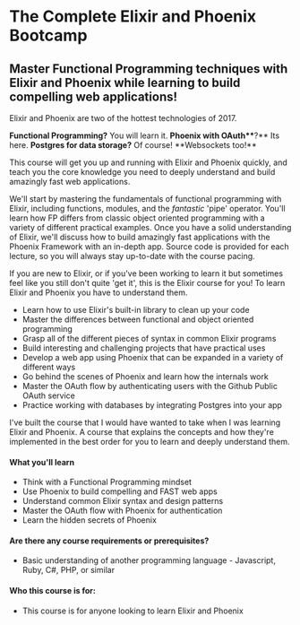 # The Complete Elixir and Phoenix Bootcamp

## Master Functional Programming techniques with Elixir and Phoenix while learning to build compelling web applications!

Elixir and Phoenix are two of the hottest technologies of 2017.

**Functional Programming?** You will learn it. **Phoenix with OAuth\*\***?** Its here. **Postgres for data storage?** Of course! **Websockets too!\*\*

This course will get you up and running with Elixir and Phoenix quickly, and teach you the core knowledge you need to deeply understand and build amazingly fast web applications.

We'll start by mastering the fundamentals of functional programming with Elixir, including functions, modules, and the _fantastic_ 'pipe' operator. You'll learn how FP differs from classic object oriented programming with a variety of different practical examples. Once you have a solid understanding of Elixir, we'll discuss how to build amazingly fast applications with the Phoenix Framework with an in-depth app. Source code is provided for each lecture, so you will always stay up-to-date with the course pacing.

If you are new to Elixir, or if you've been working to learn it but sometimes feel like you still don't quite 'get it', this is the Elixir course for you! To learn Elixir and Phoenix you have to understand them.

- Learn how to use Elixir's built-in library to clean up your code
- Master the differences between functional and object oriented programming
- Grasp all of the different pieces of syntax in common Elixir programs
- Build interesting and challenging projects that have practical uses
- Develop a web app using Phoenix that can be expanded in a variety of different ways
- Go behind the scenes of Phoenix and learn how the internals work
- Master the OAuth flow by authenticating users with the Github Public OAuth service
- Practice working with databases by integrating Postgres into your app

I've built the course that I would have wanted to take when I was learning Elixir and Phoenix. A course that explains the concepts and how they're implemented in the best order for you to learn and deeply understand them.

#### What you'll learn

- Think with a Functional Programming mindset
- Use Phoenix to build compelling and FAST web apps
- Understand common Elixir syntax and design patterns
- Master the OAuth flow with Phoenix for authentication
- Learn the hidden secrets of Phoenix

#### Are there any course requirements or prerequisites?

- Basic understanding of another programming language - Javascript, Ruby, C#, PHP, or similar

#### Who this course is for:

- This course is for anyone looking to learn Elixir and Phoenix
